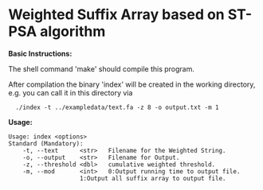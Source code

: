 Weighted Suffix Array based on ST-PSA algorithm
===

<b>Basic Instructions:</b>

The shell command 'make' should compile this program.

After compilation the binary 'index' will be created in the working directory, e.g. you can call it in this directory via

```
  ./index -t ../exampledata/text.fa -z 8 -o output.txt -m 1
```
<b>Usage:</b>
```
Usage: index <options>
Standard (Mandatory):
	-t,	--text		<str>	Filename for the Weighted String.
	-o,	--output	<str>	Filename for Output.
	-z,	--threshold	<dbl>	cumulative weighted threshold.
	-m,	--mod		<int>	0:Output running time to output file.
					1:Output all suffix array to output file.
```
